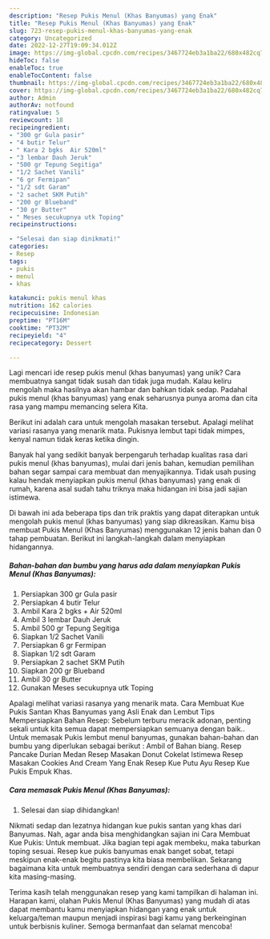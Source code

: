 ```yaml
---
description: "Resep Pukis Menul (Khas Banyumas) yang Enak"
title: "Resep Pukis Menul (Khas Banyumas) yang Enak"
slug: 723-resep-pukis-menul-khas-banyumas-yang-enak
category: Uncategorized
date: 2022-12-27T19:09:34.012Z
image: https://img-global.cpcdn.com/recipes/3467724eb3a1ba22/680x482cq70/pukis-menul-khas-banyumas-foto-resep-utama.jpg
hideToc: false
enableToc: true
enableTocContent: false
thumbnail: https://img-global.cpcdn.com/recipes/3467724eb3a1ba22/680x482cq70/pukis-menul-khas-banyumas-foto-resep-utama.jpg
cover: https://img-global.cpcdn.com/recipes/3467724eb3a1ba22/680x482cq70/pukis-menul-khas-banyumas-foto-resep-utama.jpg
author: Admin
authorAv: notfound
ratingvalue: 5
reviewcount: 18
recipeingredient:
- "300 gr Gula pasir"
- "4 butir Telur"
- " Kara 2 bgks  Air 520ml"
- "3 lembar Dauh Jeruk"
- "500 gr Tepung Segitiga"
- "1/2 Sachet Vanili"
- "6 gr Fermipan"
- "1/2 sdt Garam"
- "2 sachet SKM Putih"
- "200 gr Blueband"
- "30 gr Butter"
- " Meses secukupnya utk Toping"
recipeinstructions:

- "Selesai dan siap dinikmati!"
categories:
- Resep
tags:
- pukis
- menul
- khas

katakunci: pukis menul khas 
nutrition: 162 calories
recipecuisine: Indonesian
preptime: "PT16M"
cooktime: "PT32M"
recipeyield: "4"
recipecategory: Dessert

---
```





Lagi mencari ide resep pukis menul (khas banyumas) yang unik? Cara membuatnya sangat tidak susah dan tidak juga mudah. Kalau keliru mengolah maka hasilnya akan hambar dan bahkan tidak sedap. Padahal pukis menul (khas banyumas) yang enak seharusnya punya aroma dan cita rasa yang mampu memancing selera Kita.





Berikut ini adalah cara untuk mengolah masakan tersebut. Apalagi melihat variasi rasanya yang menarik mata. Pukisnya lembut tapi tidak mimpes, kenyal namun tidak keras ketika dingin.

Banyak hal yang sedikit banyak berpengaruh terhadap kualitas rasa dari pukis menul (khas banyumas), mulai dari jenis bahan, kemudian pemilihan bahan segar sampai cara membuat dan menyajikannya. Tidak usah pusing kalau hendak menyiapkan pukis menul (khas banyumas) yang enak di rumah, karena asal sudah tahu triknya maka hidangan ini bisa jadi sajian istimewa.






Di bawah ini ada beberapa tips dan trik praktis yang dapat diterapkan untuk mengolah pukis menul (khas banyumas) yang siap dikreasikan. Kamu bisa membuat Pukis Menul (Khas Banyumas) menggunakan 12 jenis bahan dan 0 tahap pembuatan. Berikut ini langkah-langkah dalam menyiapkan hidangannya.

<!--inarticleads1-->

##### Bahan-bahan dan bumbu yang harus ada dalam menyiapkan Pukis Menul (Khas Banyumas):

1. Persiapkan 300 gr Gula pasir
1. Persiapkan 4 butir Telur
1. Ambil  Kara 2 bgks + Air 520ml
1. Ambil 3 lembar Dauh Jeruk
1. Ambil 500 gr Tepung Segitiga
1. Siapkan 1/2 Sachet Vanili
1. Persiapkan 6 gr Fermipan
1. Siapkan 1/2 sdt Garam
1. Persiapkan 2 sachet SKM Putih
1. Siapkan 200 gr Blueband
1. Ambil 30 gr Butter
1. Gunakan  Meses secukupnya utk Toping


Apalagi melihat variasi rasanya yang menarik mata. Cara Membuat Kue Pukis Santan Khas Banyumas yang Asli Enak dan Lembut Tips Mempersiapkan Bahan Resep: Sebelum terburu meracik adonan, penting sekali untuk kita semua dapat mempersiapkan semuanya dengan baik.. Untuk memasak Pukis lembut menul banyumas, gunakan bahan-bahan dan bumbu yang diperlukan sebagai berikut : Ambil of Bahan biang. Resep Pancake Durian Medan Resep Masakan Donut Cokelat Istimewa Resep Masakan Cookies And Cream Yang Enak Resep Kue Putu Ayu Resep Kue Pukis Empuk Khas. 

<!--inarticleads2-->

##### Cara memasak Pukis Menul (Khas Banyumas):


1. Selesai dan siap dihidangkan!

Nikmati sedap dan lezatnya hidangan kue pukis santan yang khas dari Banyumas. Nah, agar anda bisa menghidangkan sajian ini Cara Membuat Kue Pukis: Untuk membuat. Jika bagian tepi agak membeku, maka taburkan toping sesuai. Resep kue pukis banyumas enak banget sobat, tetapi meskipun enak-enak begitu pastinya kita biasa membelikan. Sekarang bagaimana kita untuk membuatnya sendiri dengan cara sederhana di dapur kita masing-masing. 

Terima kasih telah menggunakan resep yang kami tampilkan di halaman ini. Harapan kami, olahan Pukis Menul (Khas Banyumas) yang mudah di atas dapat membantu kamu menyiapkan hidangan yang enak untuk keluarga/teman maupun menjadi inspirasi bagi kamu yang berkeinginan untuk berbisnis kuliner. Semoga bermanfaat dan selamat mencoba!
